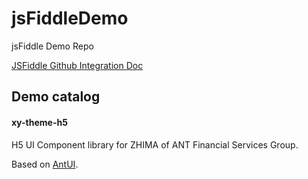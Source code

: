 # jsFiddleDemo

jsFiddle Demo Repo

[JSFiddle Github Integration Doc](https://jsfiddle.gitbook.io/help/github-integration/)

## Demo catalog

#### xy-theme-h5

H5 UI Component library for ZHIMA of ANT Financial Services Group.

Based on [AntUI](https://antui.alipay.com/).